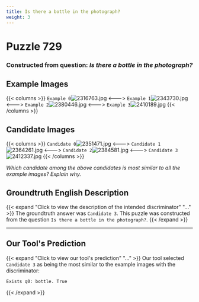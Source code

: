 ```yaml
---
title: Is there a bottle in the photograph?
weight: 3
---
```


# Puzzle 729
### Constructed from question: _Is there a bottle in the photograph?_


## Example Images
{{< columns >}}
`Example 0`![2316763.jpg](/gqa_images/2316763.jpg)
<--->
`Example 1`![2343730.jpg](/gqa_images/2343730.jpg)
<--->
`Example 2`![2380446.jpg](/gqa_images/2380446.jpg)
<--->
`Example 3`![2410189.jpg](/gqa_images/2410189.jpg)
{{< /columns >}}

## Candidate Images
{{< columns >}}
`Candidate 0`![2351471.jpg](/gqa_images/2351471.jpg)
<--->
`Candidate 1`![2364261.jpg](/gqa_images/2364261.jpg)
<--->
`Candidate 2`![2384581.jpg](/gqa_images/2384581.jpg)
<--->
`Candidate 3`![2412337.jpg](/gqa_images/2412337.jpg)
{{< /columns >}}

*Which candidate among the above candidates is most similar to all the example images? Explain why.*

## Groundtruth English Description

{{< expand "Click to view the description of the intended discriminator" "..." >}}
The groundtruth answer was `Candidate 3`. This puzzle was constructed from the question `Is there a bottle in the photograph?`.
{{< /expand >}}

---

## Our Tool's Prediction

{{< expand "Click to view our tool's prediction" "..." >}}
Our tool selected `Candidate 3` as being the most similar to the example images with the discriminator:
```plaintext
Exists q0: bottle. True
```
{{< /expand >}}

